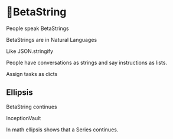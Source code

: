 # 🔷<beta>BetaString</beta>

People speak BetaStrings

BetaStrings are in Natural Languages

Like JSON.stringify

People have conversations as strings and say instructions as lists.

Assign tasks as dicts

## Ellipsis

BetaString continues

InceptionVault

In math ellipsis shows that a Series continues.
